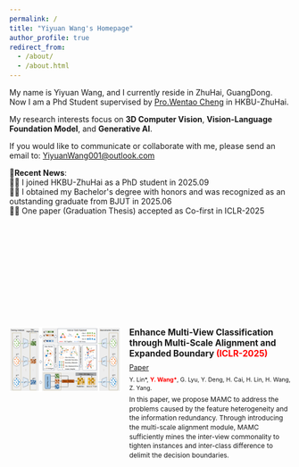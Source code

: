 ```yaml
---
permalink: /
title: "Yiyuan Wang's Homepage"
author_profile: true
redirect_from: 
  - /about/
  - /about.html
---
```

My name is Yiyuan Wang, and I currently reside in ZhuHai, GuangDong. Now I am a Phd Student supervised by [Pro.Wentao Cheng](https://wtchengcv.github.io/) in HKBU-ZhuHai.

My research interests focus on **3D Computer Vision**, **Vision-Language Foundation Model**, and **Generative AI**.

If you would like to communicate or collaborate with me, please send an email to: [YiyuanWang001@outlook.com](mailto:YiyuanWang001@outlook.com)

📢**Recent News**: <br>
🚀🚀 I joined HKBU-ZhuHai as a PhD student in 2025.09 <br>
🚀🚀 I obtained my Bachelor's degree with honors and was recognized as an outstanding graduate from BJUT in 2025.06 <br>
🚀🚀 One paper (Graduation Thesis) accepted as Co-first in ICLR-2025 <br>













<div style="margin-top: 200px; display: flex; align-items: flex-start; gap: 15px; max-width: 800px; margin-left: auto; margin-right: auto;">
    <div style="flex: 0 0 200px;">
        <img src="images/MAMC.png" alt="MAMC Framework" style="width: 100%; height: auto;">
    </div>
    <div style="flex: 1;">
        <h3 style="margin: 0 0 8px 0; font-size: 1.1em;">Enhance Multi-View Classification through Multi-Scale Alignment and Expanded Boundary <span style="color: red; font-weight: bold;">(ICLR-2025)</span></h3>
        <p style="margin: 0 0 6px 0; font-size: 0.9em;"><a href="https://openreview.net/pdf?id=t1J2CnDFwj">Paper</a></p>
        <p style="margin: 0 0 6px 0; font-size: 0.9em;"><small>Y. Lin*, <span style="color: red; font-weight: bold;">Y. Wang*</span>, G. Lyu, Y. Deng, H. Cai, H. Lin, H. Wang, Z. Yang.</small></p>
        <p style="margin: 0; font-size: 0.85em; line-height: 1.4;">In this paper, we propose MAMC to address the problems caused by the feature heterogeneity and the information redundancy. Through introducing the multi-scale alignment module, MAMC sufficiently mines the inter-view commonality to tighten instances and inter-class difference to delimit the decision boundaries.</p>
    </div>
</div>
